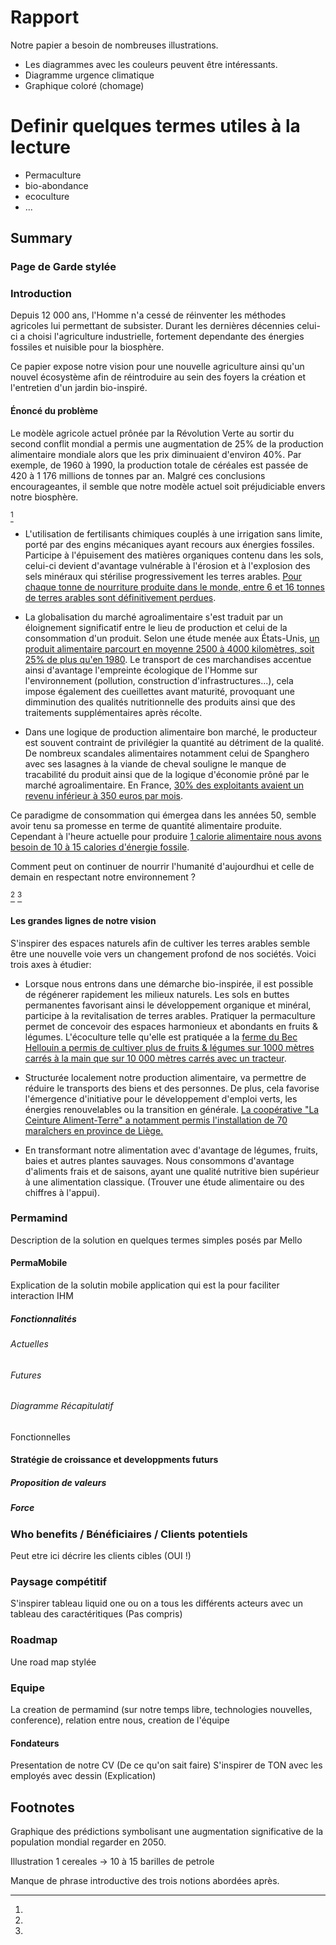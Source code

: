 # Rapport

Notre papier a besoin de nombreuses illustrations.
- Les diagrammes avec les couleurs peuvent être intéressants.
- Diagramme urgence climatique  
- Graphique coloré (chomage)

# Definir quelques termes utiles à la lecture
- Permaculture
- bio-abondance
- ecoculture
- ...

## Summary
### Page de Garde stylée
### Introduction

Depuis 12 000 ans, l'Homme n'a cessé de réinventer les méthodes agricoles lui permettant de subsister. Durant les dernières décennies celui-ci a choisi l'agriculture industrielle, fortement dependante des énergies fossiles et nuisible pour la biosphère.


Ce papier expose notre vision pour une nouvelle agriculture ainsi qu'un nouvel écosystème afin de réintroduire au sein des foyers la création et l'entretien d'un jardin bio-inspiré.


#### Énoncé du problème

Le modèle agricole actuel prônée par la Révolution Verte au sortir
du second conflit mondial a permis une augmentation de 25% de la
production alimentaire mondiale alors que les prix diminuaient
d'environ 40%. Par exemple, de 1960 à 1990, la production totale
de céréales est passée de 420 à 1 176 millions de tonnes par an.
Malgré ces conclusions encourageantes, il semble que notre modèle
actuel soit préjudiciable envers notre biosphère.

[^1518]

- L'utilisation de fertilisants chimiques couplés à une irrigation sans limite, porté par des engins mécaniques ayant recours aux énergies fossiles. Participe à l'épuisement des matières organiques contenu dans les sols, celui-ci devient d'avantage vulnérable à l'érosion et à l'explosion des sels minéraux qui stérilise progressivement les terres arables. [Pour chaque tonne de nourriture produite dans le monde, entre 6 et 16 tonnes de terres arables sont définitivement perdues](https://blog.kokopelli-semences.fr/2007/05/planete-terre-planete-desert/).

- La globalisation du marché agroalimentaire s'est traduit par un éloignement significatif entre le lieu de production et celui de la consommation d'un produit. Selon une étude menée aux États-Unis, [un produit alimentaire parcourt en moyenne 2500 à 4000 kilomètres, soit 25% de plus qu'en 1980](http://bibvir2.uqac.ca/archivage/17833301.pdf). Le transport de ces marchandises accentue ainsi d'avantage l'empreinte écologique de l'Homme sur l'environnement (pollution, construction d'infrastructures...), cela impose également des cueillettes avant maturité, provoquant une dimminution des qualités nutritionnelle des produits ainsi que des traitements supplémentaires après récolte.

- Dans une logique de production alimentaire bon marché, le producteur est souvent contraint de privilégier la quantité au détriment de la qualité. De nombreux scandales alimentaires notamment celui de Spanghero avec ses lasagnes à la viande de cheval souligne le manque de tracabilité du produit ainsi que de la logique d'économie prôné par le marché agroalimentaire. En France,  [30% des exploitants avaient un revenu inférieur à 350 euros par mois](https://www.lemonde.fr/idees/article/2017/10/30/30-des-agriculteurs-gagnent-moins-de-350-euros-par-mois-scandale-ou-pas_5207780_3232.html).

Ce paradigme de consommation qui émergea dans les années 50, semble avoir tenu sa promesse en terme de quantité alimentaire produite. Cependant à l'heure actuelle pour produire [1 calorie alimentaire nous avons besoin de 10 à 15 calories d'énergie fossile](https://www.cias.wisc.edu/wp-content/uploads/2008/07/energyuse.pdf).   

Comment peut on continuer de nourrir l'humanité d'aujourdhui et celle de demain en respectant notre environnement ?

[^4493]
[^d218]

#### Les grandes lignes de notre vision

S'inspirer des espaces naturels afin de cultiver les terres arables semble être  une nouvelle voie vers un changement profond de nos sociétés. Voici trois axes à étudier:


- Lorsque nous entrons dans une démarche bio-inspirée, il est possible de régénerer rapidement les milieux naturels. Les sols en buttes permanentes favorisant ainsi le développement organique et minéral, participe à la revitalisation de terres arables.
Pratiquer la permaculture permet de concevoir des espaces harmonieux et abondants en fruits & légumes. L'écoculture telle qu'elle est pratiquée a la [ferme du Bec Hellouin a permis de cultiver plus de fruits & légumes sur 1000 mètres carrés à la main que sur 10 000 mètres carrés avec un tracteur](https://www.fermedubec.com/wp-content/uploads/2017/11/Novembre-2015-rapport-5-Etude-INRA-AgroParisTech-maraîchage-biologique-permaculturel-et-performance-économique.pdf).

- Structurée localement notre production alimentaire, va permettre de réduire le transports des biens et des personnes. De plus, cela favorise l'émergence d'initiative pour le développement d'emploi verts, les énergies renouvelables ou la transition en générale.
[La coopérative "La Ceinture Aliment-Terre" a notamment permis l'installation de 70 maraîchers en province de Liège.](http://www.vivreici.be/article/detail_la-ceinture-aliment-terre-liegeoise-c-est-quoi?id=239760)


- En transformant notre alimentation avec d'avantage de légumes, fruits, baies et autres plantes sauvages. Nous consommons d'avantage d'aliments frais et de saisons, ayant une qualité nutritive bien supérieur à une alimentation classique. (Trouver une étude alimentaire ou des chiffres à l'appui).

### Permamind
Description de la solution en quelques termes simples posés par Mello
#### PermaMobile
Explication de la solutin mobile application qui est la pour faciliter interaction IHM

##### Fonctionnalités

###### Actuelles

###### Futures

###### Diagramme Récapitulatif
Fonctionnelles


#### Stratégie de croissance et developpments futurs
##### Proposition de valeurs
##### Force

### Who benefits / Bénéficiaires / Clients potentiels
Peut etre ici décrire les clients cibles (OUI !)

### Paysage compétitif
S'inspirer tableau liquid one ou on a tous les différents acteurs avec un tableau des caractéritiques (Pas compris)
### Roadmap
Une road map stylée
### Equipe
La creation de permamind (sur notre temps libre, technologies nouvelles, conference), relation entre nous, creation de l'équipe
#### Fondateurs
Presentation de notre CV (De ce qu'on sait faire)
S'inspirer de TON avec les employés avec dessin (Explication)



## Footnotes

[^4493]:
Graphique des prédictions symbolisant une augmentation significative de la population mondial regarder en 2050.

[^d218]:
Illustration 1 cereales -> 10 à 15 barilles de petrole







[^1518]:
Manque de phrase introductive des trois notions abordées après.
